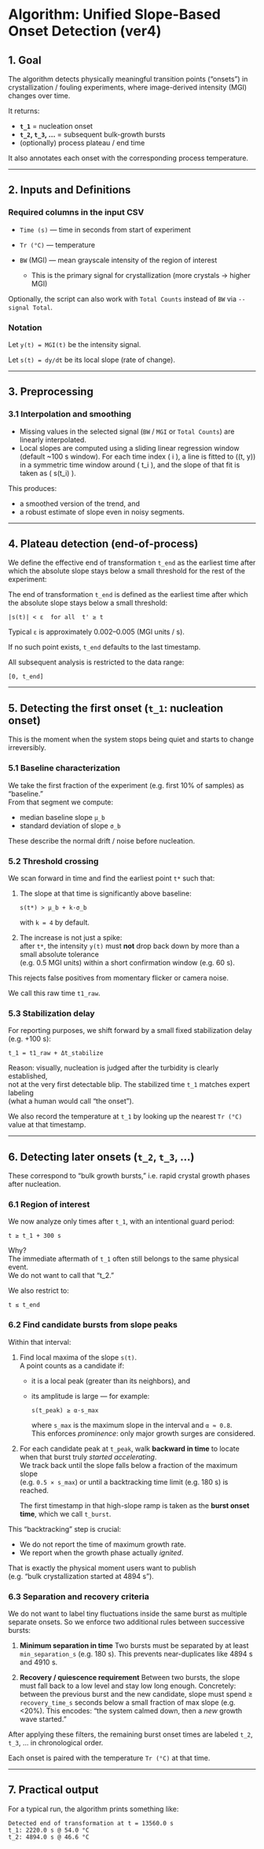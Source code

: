 # Algorithm: Unified Slope-Based Onset Detection (ver4)

## 1. Goal

The algorithm detects physically meaningful transition points (“onsets”) in crystallization / fouling experiments, where image-derived intensity (MGI) changes over time.

It returns:

* **`t_1`** = nucleation onset
* **`t_2`, `t_3`, …** = subsequent bulk-growth bursts
* (optionally) process plateau / end time

It also annotates each onset with the corresponding process temperature.

---

## 2. Inputs and Definitions

### Required columns in the input CSV

* `Time (s)` — time in seconds from start of experiment
* `Tr (°C)` — temperature
* `BW` (MGI) — mean grayscale intensity of the region of interest

  * This is the primary signal for crystallization (more crystals → higher MGI)

Optionally, the script can also work with `Total Counts` instead of `BW` via `--signal Total`.

### Notation

Let `y(t) = MGI(t)` be the intensity signal.

Let `s(t) = dy/dt` be its local slope (rate of change).

---

## 3. Preprocessing

### 3.1 Interpolation and smoothing

* Missing values in the selected signal (`BW` / `MGI` or `Total Counts`) are linearly interpolated.
* Local slopes are computed using a sliding linear regression window (default ~100 s window).
  For each time index ( i ), a line is fitted to ((t, y)) in a symmetric time window around ( t_i ), and the slope of that fit is taken as ( s(t_i) ).

This produces:

* a smoothed version of the trend, and
* a robust estimate of slope even in noisy segments.

---

## 4. Plateau detection (end-of-process)

We define the effective end of transformation `t_end` as the earliest time after which the absolute slope stays below a small threshold for the rest of the experiment:

The end of transformation `t_end` is defined as the earliest time after which the absolute slope stays below a small threshold:

`|s(t)| < ε  for all  t' ≥ t`

Typical `ε` is approximately 0.002–0.005 (MGI units / s).

If no such point exists, `t_end` defaults to the last timestamp.

All subsequent analysis is restricted to the data range:

`[0, t_end]`


---

## 5. Detecting the first onset (`t_1`: nucleation onset)

This is the moment when the system stops being quiet and starts to change irreversibly.

### 5.1 Baseline characterization

We take the first fraction of the experiment (e.g. first 10% of samples) as “baseline.”  
From that segment we compute:

- median baseline slope `μ_b`
- standard deviation of slope `σ_b`

These describe the normal drift / noise before nucleation.

### 5.2 Threshold crossing

We scan forward in time and find the earliest point `t*` such that:

1. The slope at that time is significantly above baseline:

   `s(t*) > μ_b + k·σ_b`

   with `k = 4` by default.

2. The increase is not just a spike:  
   after `t*`, the intensity `y(t)` must **not** drop back down by more than a small absolute tolerance  
   (e.g. 0.5 MGI units) within a short confirmation window (e.g. 60 s).

This rejects false positives from momentary flicker or camera noise.

We call this raw time `t1_raw`.

### 5.3 Stabilization delay

For reporting purposes, we shift forward by a small fixed stabilization delay (e.g. +100 s):

`t_1 = t1_raw + Δt_stabilize`

Reason: visually, nucleation is judged after the turbidity is clearly established,  
not at the very first detectable blip. The stabilized time `t_1` matches expert labeling  
(what a human would call “the onset”).

We also record the temperature at `t_1` by looking up the nearest `Tr (°C)` value at that timestamp.

---

## 6. Detecting later onsets (`t_2`, `t_3`, …)

These correspond to “bulk growth bursts,” i.e. rapid crystal growth phases after nucleation.

### 6.1 Region of interest

We now analyze only times after `t_1`, with an intentional guard period:

`t ≥ t_1 + 300 s`

Why?  
The immediate aftermath of `t_1` often still belongs to the same physical event.  
We do not want to call that “t_2.”

We also restrict to:

`t ≤ t_end`

### 6.2 Find candidate bursts from slope peaks

Within that interval:

1. Find local maxima of the slope `s(t)`.  
   A point counts as a candidate if:
   - it is a local peak (greater than its neighbors), and  
   - its amplitude is large — for example:

     `s(t_peak) ≥ α·s_max`

     where `s_max` is the maximum slope in the interval and `α ≈ 0.8`.  
     This enforces *prominence*: only major growth surges are considered.

2. For each candidate peak at `t_peak`, walk **backward in time** to locate when that burst truly *started accelerating*.  
   We track back until the slope falls below a fraction of the maximum slope  
   (e.g. `0.5 × s_max`) or until a backtracking time limit (e.g. 180 s) is reached.

   The first timestamp in that high-slope ramp is taken as the **burst onset time**, which we call `t_burst`.

This “backtracking” step is crucial:

- We do not report the time of maximum growth rate.  
- We report when the growth phase actually *ignited*.

That is exactly the physical moment users want to publish  
(e.g. “bulk crystallization started at 4894 s”).

### 6.3 Separation and recovery criteria

We do not want to label tiny fluctuations inside the same burst as multiple separate onsets.
So we enforce two additional rules between successive bursts:

1. **Minimum separation in time**
   Two bursts must be separated by at least `min_separation_s` (e.g. 180 s).
   This prevents near-duplicates like 4894 s and 4910 s.

2. **Recovery / quiescence requirement**
   Between two bursts, the slope must fall back to a low level and stay low long enough.
   Concretely: between the previous burst and the new candidate, slope must spend
   ≥ `recovery_time_s` seconds below a small fraction of max slope (e.g. <20%).
   This encodes: “the system calmed down, then a *new* growth wave started.”

After applying these filters, the remaining burst onset times are labeled `t_2`, `t_3`, ... in chronological order.

Each onset is paired with the temperature `Tr (°C)` at that time.

---

## 7. Practical output

For a typical run, the algorithm prints something like:

```text
Detected end of transformation at t = 13560.0 s
t_1: 2220.0 s @ 54.0 °C
t_2: 4894.0 s @ 46.6 °C
```

